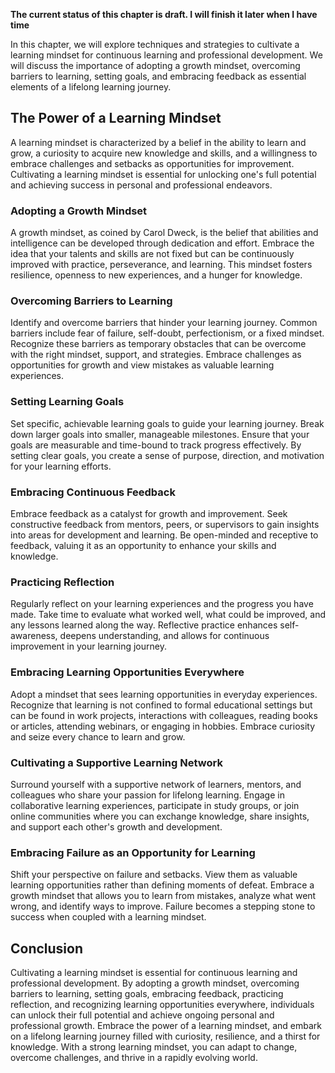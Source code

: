**The current status of this chapter is draft. I will finish it later when I have time**

In this chapter, we will explore techniques and strategies to cultivate a learning mindset for continuous learning and professional development. We will discuss the importance of adopting a growth mindset, overcoming barriers to learning, setting goals, and embracing feedback as essential elements of a lifelong learning journey.

The Power of a Learning Mindset
-------------------------------

A learning mindset is characterized by a belief in the ability to learn and grow, a curiosity to acquire new knowledge and skills, and a willingness to embrace challenges and setbacks as opportunities for improvement. Cultivating a learning mindset is essential for unlocking one's full potential and achieving success in personal and professional endeavors.

### Adopting a Growth Mindset

A growth mindset, as coined by Carol Dweck, is the belief that abilities and intelligence can be developed through dedication and effort. Embrace the idea that your talents and skills are not fixed but can be continuously improved with practice, perseverance, and learning. This mindset fosters resilience, openness to new experiences, and a hunger for knowledge.

### Overcoming Barriers to Learning

Identify and overcome barriers that hinder your learning journey. Common barriers include fear of failure, self-doubt, perfectionism, or a fixed mindset. Recognize these barriers as temporary obstacles that can be overcome with the right mindset, support, and strategies. Embrace challenges as opportunities for growth and view mistakes as valuable learning experiences.

### Setting Learning Goals

Set specific, achievable learning goals to guide your learning journey. Break down larger goals into smaller, manageable milestones. Ensure that your goals are measurable and time-bound to track progress effectively. By setting clear goals, you create a sense of purpose, direction, and motivation for your learning efforts.

### Embracing Continuous Feedback

Embrace feedback as a catalyst for growth and improvement. Seek constructive feedback from mentors, peers, or supervisors to gain insights into areas for development and learning. Be open-minded and receptive to feedback, valuing it as an opportunity to enhance your skills and knowledge.

### Practicing Reflection

Regularly reflect on your learning experiences and the progress you have made. Take time to evaluate what worked well, what could be improved, and any lessons learned along the way. Reflective practice enhances self-awareness, deepens understanding, and allows for continuous improvement in your learning journey.

### Embracing Learning Opportunities Everywhere

Adopt a mindset that sees learning opportunities in everyday experiences. Recognize that learning is not confined to formal educational settings but can be found in work projects, interactions with colleagues, reading books or articles, attending webinars, or engaging in hobbies. Embrace curiosity and seize every chance to learn and grow.

### Cultivating a Supportive Learning Network

Surround yourself with a supportive network of learners, mentors, and colleagues who share your passion for lifelong learning. Engage in collaborative learning experiences, participate in study groups, or join online communities where you can exchange knowledge, share insights, and support each other's growth and development.

### Embracing Failure as an Opportunity for Learning

Shift your perspective on failure and setbacks. View them as valuable learning opportunities rather than defining moments of defeat. Embrace a growth mindset that allows you to learn from mistakes, analyze what went wrong, and identify ways to improve. Failure becomes a stepping stone to success when coupled with a learning mindset.

Conclusion
----------

Cultivating a learning mindset is essential for continuous learning and professional development. By adopting a growth mindset, overcoming barriers to learning, setting goals, embracing feedback, practicing reflection, and recognizing learning opportunities everywhere, individuals can unlock their full potential and achieve ongoing personal and professional growth. Embrace the power of a learning mindset, and embark on a lifelong learning journey filled with curiosity, resilience, and a thirst for knowledge. With a strong learning mindset, you can adapt to change, overcome challenges, and thrive in a rapidly evolving world.
